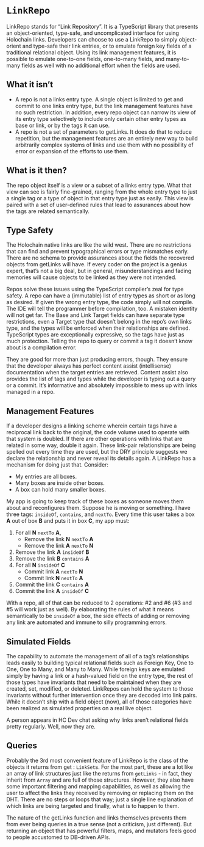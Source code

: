 # `LinkRepo`

LinkRepo stands for “Link Repository”.  It is a TypeScript library that presents an object-oriented, type-safe, and uncomplicated interface for using Holochain links.  Developers can choose to use a LinkRepo to simply object-orient and type-safe their link entries, or to emulate foreign key fields of a traditional relational object.  Using its link management features, it is possible to emulate one-to-one fields, one-to-many fields, and many-to-many fields as well with no additional effort when the fields are used.

## What it isn’t

- A repo is not a links entry type.  A single object is limited to get and commit to one links entry type, but the link management features have no such restriction.  In addition, every repo object can narrow its view of its entry type selectively to include only certain other entry types as base or link, or by the tags it can use.
- A repo is not a set of parameters to getLinks.  It does do that to reduce repetition, but the management features are an entirely new way to build arbitrarily complex systems of links and use them with no possibility of error or expansion of the efforts to use them.

## What is it then?

The repo object itself is a view or a subset of a links entry type.  What that view can see is fairly fine-grained, ranging from the whole entry type to just a single tag or a type of object in that entry type just as easily.  This view is paired with a set of user-defined rules that lead to assurances about how the tags are related semantically.

## Type Safety

The Holochain native links are like the wild west.  There are no restrictions that can find and prevent typographical errors or type mismatches early.  There are no schema to provide assurances about the fields the recovered objects from getLinks will have.  If every coder on the project is a genius expert, that’s not a big deal, but in general, misunderstandings and fading memories will cause objects to be linked as they were not intended.

Repos solve these issues using the TypeScript compiler’s zeal for type safety.  A repo can have a (immutable) list of entry types as short or as long as desired.  If given the wrong entry type, the code simply will not compile.  The IDE will tell the programmer before compilation, too.  A mistaken identity will not get far.  The Base and Link Target fields can have separate type restrictions, even a Target type that doesn’t belong in the repo’s own links type, and the types will be enforced when their relationships are defined.  TypeScript types are exceptionally expressive, so the tags have just as much protection.  Telling the repo to query or commit a tag it doesn’t know about is a compilation error.  

They are good for more than just producing errors, though.  They ensure that the developer always has perfect content assist (intellisense) documentation when the target entries are retrieved.  Content assist also provides the list of tags and types while the developer is typing out a query or a commit.  It’s informative and absolutely impossible to mess up with links managed in a repo.

## Management Features

If a developer designs a linking scheme wherein certain tags have a reciprocal link back to the original, the code volume used to operate with that system is doubled.  If there are other operations with links that are related in some way, double it again.  These link-pair relationships are being spelled out every time they are used, but the DRY principle suggests we declare the relationship and never reveal its details again.  A LinkRepo has a mechanism for doing just that.  Consider: 

* My entries are all boxes.
* Many boxes are inside other boxes.
* A box can hold many smaller boxes.

My app is going to keep track of these boxes as someone moves them about and reconfigures them.  Suppose he is moving or something.  I have three tags: `insideOf`, `contains`, and `nextTo`.  Every time this user takes a box **A** out of box **B** and puts it in box **C**, my app must:
1. For all **N** `nextTo` **A**,
   - Remove the link **N** `nextTo` **A**
   - Remove the link **A** `nextTo` **N**
2. Remove the link **A** `insideOf` **B**
3. Remove the link **B** `contains` **A**
4. For all **N** `insideOf` **C**
   - Commit link **A** `nextTo` **N**
   - Commit link **N** `nextTo` **A**
5. Commit the link **C** `contains` **A**
6. Commit the link **A** `insideOf` **C**

With a repo, all of that can be reduced to 2 operations: #2 and #6 (#3 and #5 will work just as well).  By elaborating the rules of what it means semantically to be `insideOf` a box, the side effects of adding or removing any link are automated and immune to silly programming errors.

## Simulated Fields

The capability to automate the management of all of a tag’s relationships leads easily to building typical relational fields such as Foreign Key, One to One, One to Many, and Many to Many.  While foreign keys are emulated simply by having a link or a hash-valued field on the entry type, the rest of those types have invariants that need to be maintained when they are created, set, modified, or deleted.  LinkRepos can hold the system to those invariants without further intervention once they are decoded into link pairs.  While it doesn’t ship with a field object (now), all of those categories have been realized as simulated properties on a real live object.  

A person appears in HC Dev chat asking why links aren’t relational fields pretty regularly.  Well, now they are.

## Queries

Probably the 3rd most convenient feature of LinkRepo is the class of the objects it returns from get : `LinkSet`s.  For the most part, these are a lot like an array of link structures just like the returns from `getLinks` - in fact, they inherit from `Array` and are full of those structures.  However, they also have some important filtering and mapping capabilities, as well as allowing the user to affect the links they received by removing or replacing them on the DHT.  There are no steps or loops that way; just a single line explanation of which links are being targeted and finally, what is to happen to them.

The nature of the getLinks function and links themselves prevents them from ever being queries in a true sense (not a criticism, just different).  But returning an object that has powerful filters, maps, and mutators feels good to people accustomed to DB-driven APIs.
